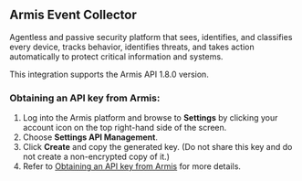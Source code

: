 
## Armis Event Collector

Agentless and passive security platform that sees, identifies, and classifies every device, tracks behavior, identifies threats, and takes action automatically to protect critical information and systems.

This integration supports the Armis API 1.8.0 version.
### Obtaining an API key from Armis:

1. Log into the Armis platform and browse to **Settings** by clicking your account icon on the top right-hand side of the screen.
2. Choose **Settings API Management**.
3. Click **Create** and copy the generated key. (Do not share this key and do not create a non-encrypted copy of it.)
4. Refer to [Obtaining an API key from Armis](https://docs.ic.armis.com/docs/introduction_api-keys) for more details.